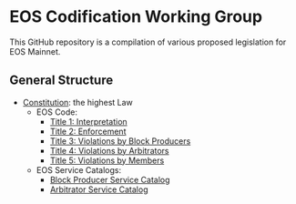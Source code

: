 # EOS Codification Working Group

This GitHub repository is a compilation of various proposed legislation for EOS Mainnet.

## General Structure

 * [Constitution](EOS-Constitution.md): the highest Law
   * EOS Code:
     * [Title 1: Interpretation](Title-1-Interpretation.md)
     * [Title 2: Enforcement](Title-2-Enforcement.md)
     * [Title 3: Violations by Block Producers](Title-3-Violations-by-Block-Producers.md)
     * [Title 4: Violations by Arbitrators](Title-4-Violations-by-Arbitrators.md)
     * [Title 5: Violations by Members](Title-5-Violations-by-Members.md)
   * EOS Service Catalogs:
     * [Block Producer Service Catalog](Runbook-Block-Producer-Service-Catalog.md)
     * [Arbitrator Service Catalog](Runbook-Arbitrator-Service-Catalog.md)

